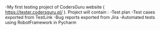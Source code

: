 -My first testing project of CodersGuru website  ( https://tester.codersguru.pl/ ). Project will contain :
  -Test plan
  -Test cases exported from TestLink
  -Bug reports exported from Jira
  -Automated tests using RobotFramework in Pycharm
